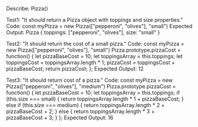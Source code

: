 Describe: Pizza()

Test1: "It should return a Pizza object with toppings and size properties."
Code: const myPizza = new Pizza(["pepperoni", "olives"], "small")
Expected Output: Pizza { toppings: ["pepperoni", "olives"], size: "small" }

Test2: "It should return the cost of a small pizza."
Code: const myPizza = new Pizza(["pepperoni", "olives"], "small")
      Pizza.prototype.pizzaCost = function() {
      let pizzaBaseCost = 10;
      let toppingsArray = this.toppings;
      let toppingsCost = toppingsArray.length * 1;
      pizzaCost = toppingsCost + pizzaBaseCost;
      return pizzaCost;
      };
Expected Output: 12

Test3: "It should return cost of a pizza."
Code: const myPizza = new Pizza(["pepperoni", "olives"], "medium")
      Pizza.prototype.pizzaCost = function() {
      let pizzaBaseCost = 10;
      let toppingsArray = this.toppings;
        if (this.size === small) {
          return toppingsArray.length * 1 + pizzaBaseCost;
        }
        else if (this.size === medium) {
          return toppingsArray.length * 2 + pizzaBaseCost + 2;
        }
        else {
          return toppingsArray.length * 3 + pizzaBaseCost + 3;
        }
      };
Expected Output: 16